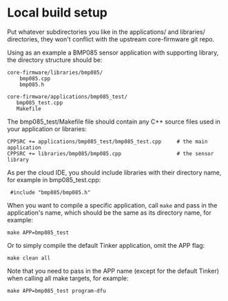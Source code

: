 # Local build setup

Put whatever subdirectories you like in the applications/ and libraries/ directories, they won't conflict with the upstream core-firmware git repo. 

Using as an example a BMP085 sensor application with supporting library, the directory structure should be:

```
core-firmware/libraries/bmp085/
    bmp085.cpp
    bmp085.h

core-firmware/applications/bmp085_test/
   bmp085_test.cpp
   Makefile
```

The bmp085_test/Makefile file should contain any C++ source files used in your application or libraries:

```
CPPSRC += applications/bmp085_test/bmp085_test.cpp     # the main application
CPPSRC += libraries/bmp085/bmp085.cpp                  # the sensor library
```

As per the cloud IDE, you should include libraries with their directory name, for example in bmp085_test.cpp:

```
 #include "bmp085/bmp085.h"
```

When you want to compile a specific application, call ```make``` and pass in the application's name, which should be the same as its directory name, for example:

```
make APP=bmp085_test
```
Or to simply compile the default Tinker application, omit the APP flag:

```
make clean all
```

Note that you need to pass in the APP name (except for the default Tinker) when calling all make targets, for example:

```
make APP=bmp085_test program-dfu
```
